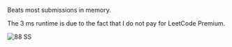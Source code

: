 Beats most submissions in memory.

The 3 ms runtime is due to the fact that I do not pay for LeetCode Premium.

![88 SS](https://github.com/bigbadcyborg/leetcode/assets/140563635/4df6362d-ce1a-42fb-aef1-b264e8363cdb)
